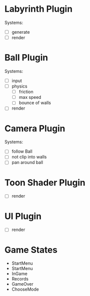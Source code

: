 # Labyrinth Plugin

Systems:

- [ ] generate
- [ ] render

# Ball Plugin

Systems:

- [ ] input
- [ ] physics
  - [ ] friction
  - [ ] max speed
  - [ ] bounce of walls
- [ ] render

# Camera Plugin

Systems:

- [ ] follow Ball
- [ ] not clip into walls
- [ ] pan around ball

# Toon Shader Plugin

- [ ] render

# UI Plugin

- [ ] render

# Game States

- StartMenu
- StartMenu
- InGame
- Records
- GameOver
- ChooseMode
